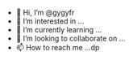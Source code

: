 - 👋 Hi, I’m @gygyfr
- 👀 I’m interested in ...
- 🌱 I’m currently learning ...
- 💞️ I’m looking to collaborate on ...
- 📫 How to reach me ...dp

<!---
gygyfr/gygyfr is a ✨ special ✨ repository because its `README.md` (this file) appears on your GitHub profile.
You can click the Preview link to take a look at your changes.
--->
